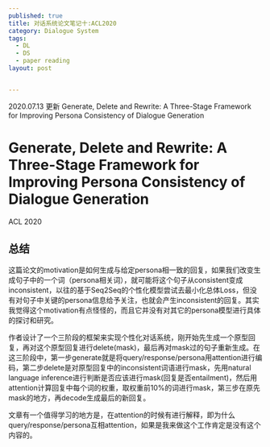 ```yaml
---
published: true
title: 对话系统论文笔记十:ACL2020
category: Dialogue System
tags: 
  - DL
  - DS
  - paper reading
layout: post


---
```


2020.07.13 更新 Generate, Delete and Rewrite: A Three-Stage Framework for Improving Persona Consistency of Dialogue Generation

# Generate, Delete and Rewrite: A Three-Stage Framework for Improving Persona Consistency of Dialogue Generation

ACL 2020

## 总结

这篇论文的motivation是如何生成与给定persona相一致的回复，如果我们改变生成句子中的一个词（persona相关词），就可能将这个句子从consistent变成inconsistent，以往的基于Seq2Seq的个性化模型尝试去最小化总体Loss，但没有对句子中关键的persona信息给予关注，也就会产生inconsistent的回复。其实我觉得这个motivation有点怪怪的，而且它并没有对其它的persona模型进行具体的探讨和研究。

作者设计了一个三阶段的框架来实现个性化对话系统，刚开始先生成一个原型回复，再对这个原型回复进行delete(mask)，最后再对mask过的句子重新生成。在这三阶段中，第一步generate就是将query/response/persona用attention进行编码，第二步delete是对原型回复中的inconsistent词语进行mask，先用natural language inference进行判断是否应该进行mask(回复是否entailment)，然后用attention计算回复中每个词的权重，取权重前10%的词进行mask，第三步在原先mask的地方，再decode生成最后的新回复。

文章有一个值得学习的地方是，在attention的时候有进行解释，即为什么query/response/persona互相attention，如果是我来做这个工作肯定是没有这个内容的。